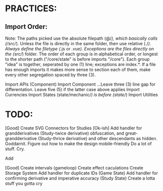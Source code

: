 # PRACTICES:
## Import Order: 
Note:
The paths picked use the absolute filepath (@/*), which basically calls (/src/*). Unless the file is
directly in the same folder, then use relative (./*). Always define the filetype (*.js or *.vue).
Exceptions are the files directly on the (src/*) folder.
The order of each group is in alphabetical order, or longest to the shorter path ("/core/state" is
before imports "/core").
Each group "idea" is together, seperated by one (1) line; exceptions are index.*. If a file has enough
imports it makes more sense to section each of them, make every other segregation spaced by three (3).

Import APIs (Component)
Import Component
...Leave three (3) line gap for differentation. Leave five (5) if the latter case above applies
Import Currencies
Import States (state/mechanic/*) is before (state/*)
Import Utilities


# TODO:
[Good] Create SVG Connectors for Studies
[Ok-ish] Add handler for grandderivatives (Study-twice derivative) obfuscation, and great-grandderivative (Study-thrice derivative) and other descendants as hidden. Goddarnit.
Figure out how to make the design mobile-friendly
Do a lot of stuff. Cry.

Add

[Good] Create intervals (gameloop)
Create effect caculations
Create Storage System
Add handler for duplicate IDs (Game State)
Add handler for confirming derivative and imperative accuracy (Study State)
Create a lotta stuff you gotta cry